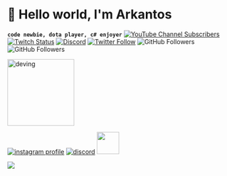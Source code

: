 # 👀 Hello world, I'm Arkantos
**`code newbie, dota player, c# enjoyer`**
[![YouTube Channel Subscribers](https://img.shields.io/youtube/channel/subscribers/UCxPD7bsocoAMq8Dj18kmGyQ?style=social)](https://youtube.com/mouredevapps?sub_confirmation=1)
[![Twitch Status](https://img.shields.io/twitch/status/mouredev?style=social)](https://twitch.com/arkantoskjm)
[![Discord](https://img.shields.io/discord/729672926432985098?style=social&label=Discord&logo=discord)](https://discord.com/invite/kKSqTm3yRH)
[![Twitter Follow](https://img.shields.io/twitter/follow/mouredev?style=social)](https://twitter.com/arkantos)
![GitHub Followers](https://img.shields.io/github/followers/mouredev?style=social)
![GitHub Followers](https://img.shields.io/github/stars/mouredev?style=social)


<img src="https://media.giphy.com/media/v1.Y2lkPTc5MGI3NjExY254a3h4dmljbjlud2RtYjZ6djZhZHU2N29uajdjaGp6ZG44dWdoMSZlcD12MV9naWZzX3NlYXJjaCZjdD1n/bGgsc5mWoryfgKBx1u/giphy.gif" alt="deving" width="150" />
<p align="left">
  <a href="https://www.instagram.com/arkantoskjm/">
    <img alt="instagram profile" title="Follow my instagram"
      src="https://img.shields.io/badge/Instagram-%23E4405F.svg?style=for-the-badge&logo=Instagram&logoColor=white" /></a>
  <a href="https://discord.com/invite/kKSqTm3yRH">
    <img title="discord" src="https://img.shields.io/badge/Discord-%235865F2.svg?style=for-the-badge&logo=discord&logoColor=white"/></a>     
  <a href="https://www.reddit.com">
    <img src="https://www.svgrepo.com/show/475675/reddit-color.svg" width="50"/></a>
</p>
<a href="https://www.reddit.com">
  <img src="https://img.shields.io/badge/Reddit-%23FF4500.svg?style=for-the-badge&logo=Reddit&logoColor=white" /></a>

